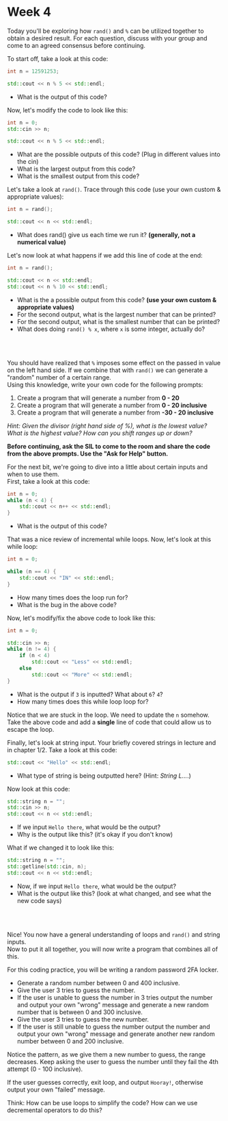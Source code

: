 # Week 4

Today you'll be exploring how `rand()` and `%` can be utilized together to obtain a desired result.
For each question, discuss with your group and come to an agreed consensus before continuing.

To start off, take a look at this code:
```c++
int n = 12591253;

std::cout << n % 5 << std::endl;
```
* What is the output of this code?

Now, let's modify the code to look like this:
```c++
int n = 0;
std::cin >> n;

std::cout << n % 5 << std::endl;
```
* What are the possible outputs of this code? (Plug in different values into the cin)
* What is the largest output from this code?
* What is the smallest output from this code?

Let's take a look at `rand()`. Trace through this code (use your own custom & appropriate values):
```c++
int n = rand();

std::cout << n << std::endl;
```
* What does rand() give us each time we run it? **(generally, not a numerical value)**

Let's now look at what happens if we add this line of code at the end:
```c++
int n = rand();

std::cout << n << std::endl;
std::cout << n % 10 << std::endl;
```
* What is the a possible output from this code? **(use your own custom & appropriate values)**
* For the second output, what is the largest number that can be printed?
* For the second output, what is the smallest number that can be printed?
* What does doing `rand() % x`, where `x` is some integer, actually do?

<br>
</br>

You should have realized that `%` imposes some effect on the passed in value on the left hand side.
If we combine that with `rand()` we can generate a "random" number of a certain range.  
Using this knowledge, write your own code for the following prompts:
1. Create a program that will generate a number from **0 - 20**
2. Create a program that will generate a number from **0 - 20 inclusive**
3. Create a program that will generate a number from **-30 - 20 inclusive**

*Hint: Given the divisor (right hand side of %), what is the lowest value? What is the highest value? How can you shift ranges up or down?*

**Before continuing, ask the SIL to come to the room and share the code from the above prompts. Use the "Ask for Help" button.**

For the next bit, we're going to dive into a little about certain inputs and when to use them.  
First, take a look at this code:
```c++
int n = 0;
while (n < 4) {
    std::cout << n++ << std::endl;
}
```
* What is the output of this code?

That was a nice review of incremental while loops. Now, let's look at this while loop:
```c++
int n = 0;

while (n == 4) {
    std::cout << "IN" << std::endl;
}
```
* How many times does the loop run for?
* What is the bug in the above code?

Now, let's modify/fix the above code to look like this:
```c++
int n = 0;

std::cin >> n;
while (n != 4) {
    if (n < 4)
        std::cout << "Less" << std::endl;
    else 
        std::cout << "More" << std::endl;
}
```
* What is the output if `3` is inputted? What about `6`? `4`?
* How many times does this while loop loop for?

Notice that we are stuck in the loop. We need to update the `n` somehow.  
Take the above code and add a **single** line of code that could allow us to escape the loop.  

Finally, let's look at string input. Your briefly covered strings in lecture and in chapter 1/2.
Take a look at this code:
```c++
std::cout << "Hello" << std::endl;
```
* What type of string is being outputted here? (Hint: *String L...*.)

Now look at this code:
```c++
std::string n = "";
std::cin >> n;
std::cout << n << std::endl;
```
* If we input `Hello there`, what would be the output?
* Why is the output like this? (it's okay if you don't know)

What if we changed it to look like this:
```c++
std::string n = "";
std::getline(std::cin, n);
std::cout << n << std::endl;
```
* Now, if we input `Hello there`, what would be the output?
* What is the output like this? (look at what changed, and see what the new code says)

<br>
</br>

Nice! You now have a general understanding of loops and `rand()` and string inputs.  
Now to put it all together, you will now write a program that combines all of this.

For this coding practice, you will be writing a random password 2FA locker.
* Generate a random number between 0 and 400 inclusive.
* Give the user 3 tries to guess the number.
* If the user is unable to guess the number in 3 tries output the number and output your own "wrong" message and generate a new random number that is between 0 and 300 inclusive.
* Give the user 3 tries to guess the new number.
* If the user is still unable to guess the number output the number and output your own "wrong" message and generate another new random number between 0 and 200 inclusive.

Notice the pattern, as we give them a new number to guess, the range decreases. Keep asking the user to guess the number until they fail the 4th attempt (0 - 100 inclusive).

If the user guesses correctly, exit loop, and output `Hooray!`, otherwise output your own "failed" message.

Think: How can be use loops to simplify the code? How can we use decremental operators to do this?